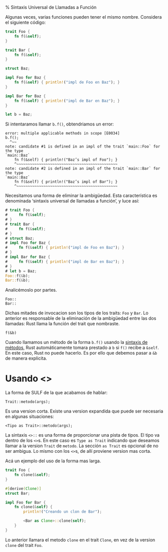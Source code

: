% Sintaxis Universal de Llamadas a Función

Algunas veces, varias funciones pueden tener el mismo nombre. Considera el siguiente código:

```rust
trait Foo {
    fn f(&self);
}

trait Bar {
    fn f(&self);
}

struct Baz;

impl Foo for Baz {
    fn f(&self) { println!("impl de Foo en Baz"); }
}

impl Bar for Baz {
    fn f(&self) { println!("impl de Bar en Baz"); }
}

let b = Baz;
```

Si intentaramos llamar `b.f()`, obtendriamos un error:

```text
error: multiple applicable methods in scope [E0034]
b.f();
  ^~~
note: candidate #1 is defined in an impl of the trait `main::Foo` for the type
`main::Baz`
    fn f(&self) { println!("Baz’s impl of Foo"); }
    ^~~~~~~~~~~~~~~~~~~~~~~~~~~~~~~~~~~~~~~~~~~~~~
note: candidate #2 is defined in an impl of the trait `main::Bar` for the type
`main::Baz`
    fn f(&self) { println!("Baz’s impl of Bar"); }
    ^~~~~~~~~~~~~~~~~~~~~~~~~~~~~~~~~~~~~~~~~~~~~~

```

Necesitamos una forma de eliminar la ambigüedad. Esta característica es denominada ‘sintaxis universal de llamadas a función’, y luce así:


```rust
# trait Foo {
#     fn f(&self);
# }
# trait Bar {
#     fn f(&self);
# }
# struct Baz;
# impl Foo for Baz {
#     fn f(&self) { println!("impl de Foo en Baz"); }
# }
# impl Bar for Baz {
#     fn f(&self) { println!("impl de Bar en Baz"); }
# }
# let b = Baz;
Foo::f(&b);
Bar::f(&b);
```

Analicémoslo por partes.

```rust,ignore
Foo::
Bar::
```

Dichas mitades de invocacion son los tipos de los traits: `Foo` y `Bar`. Lo anterior es responsable de la eliminación de la ambigüedad entre las dos llamadas: Rust llama la función del trait que nombraste.

```rust,ignore
f(&b)
```

Cuando llamamos un método de la forma `b.f()` usando la [sintaxis de métodos][methodsyntax], Rust automáticamente tomara prestado a `b` si `f()` recibe a `&self`. En este caso, Rust no puede hacerlo. Es por ello que debemos pasar a `&b` de manera explicita.

[methodsyntax]: method-syntax.html

# Usando <>

La forma de SULF de la que acabamos de hablar:

```rust,ignore
Trait::metodo(args);
```

Es una version corta. Existe una version expandida que puede ser necesaria en algunas situaciones:

```rust,ignore
<Tipo as Trait>::metodo(args);
```

La sintaxis `<>::` es una forma de proporcionar una pista de tipos. El tipo va dentro de los `<>`s. En este caso es `Type as Trait` indicando que deseamos llamar a la version `Trait` de `metodo`. La sección `as Trait` es opcional de no ser ambigua. Lo mismo con los `<>`s, de allí proviene version mas corta.

Acá un ejemplo del uso de la forma mas larga.

```rust
trait Foo {
    fn clone(&self);
}

#[derive(Clone)]
struct Bar;

impl Foo for Bar {
    fn clone(&self) {
        println!("Creando un clon de Bar");

        <Bar as Clone>::clone(self);
    }
}
```

Lo anterior llamara el metodo `clone` en el trait `Clone`, en vez de la version `clone` del trait `Foo`.
